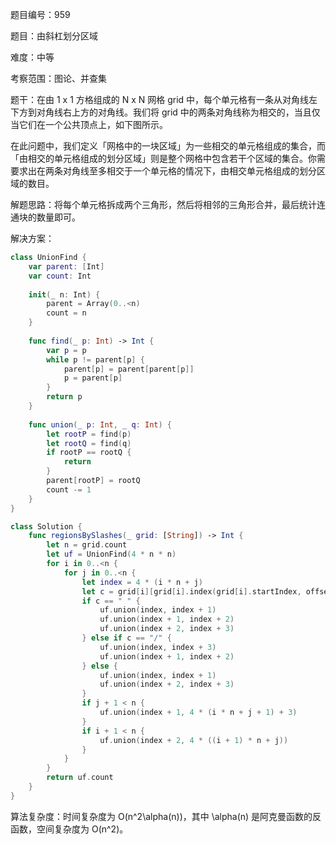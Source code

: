 题目编号：959

题目：由斜杠划分区域

难度：中等

考察范围：图论、并查集

题干：在由 1 x 1 方格组成的 N x N 网格 grid 中，每个单元格有一条从对角线左下方到对角线右上方的对角线。我们将 grid 中的两条对角线称为相交的，当且仅当它们在一个公共顶点上，如下图所示。

在此问题中，我们定义「网格中的一块区域」为一些相交的单元格组成的集合，而「由相交的单元格组成的划分区域」则是整个网格中包含若干个区域的集合。你需要求出在两条对角线至多相交于一个单元格的情况下，由相交单元格组成的划分区域的数目。

解题思路：将每个单元格拆成两个三角形，然后将相邻的三角形合并，最后统计连通块的数量即可。

解决方案：

```swift
class UnionFind {
    var parent: [Int]
    var count: Int
    
    init(_ n: Int) {
        parent = Array(0..<n)
        count = n
    }
    
    func find(_ p: Int) -> Int {
        var p = p
        while p != parent[p] {
            parent[p] = parent[parent[p]]
            p = parent[p]
        }
        return p
    }
    
    func union(_ p: Int, _ q: Int) {
        let rootP = find(p)
        let rootQ = find(q)
        if rootP == rootQ {
            return
        }
        parent[rootP] = rootQ
        count -= 1
    }
}

class Solution {
    func regionsBySlashes(_ grid: [String]) -> Int {
        let n = grid.count
        let uf = UnionFind(4 * n * n)
        for i in 0..<n {
            for j in 0..<n {
                let index = 4 * (i * n + j)
                let c = grid[i][grid[i].index(grid[i].startIndex, offsetBy: j)]
                if c == " " {
                    uf.union(index, index + 1)
                    uf.union(index + 1, index + 2)
                    uf.union(index + 2, index + 3)
                } else if c == "/" {
                    uf.union(index, index + 3)
                    uf.union(index + 1, index + 2)
                } else {
                    uf.union(index, index + 1)
                    uf.union(index + 2, index + 3)
                }
                if j + 1 < n {
                    uf.union(index + 1, 4 * (i * n + j + 1) + 3)
                }
                if i + 1 < n {
                    uf.union(index + 2, 4 * ((i + 1) * n + j))
                }
            }
        }
        return uf.count
    }
}
```

算法复杂度：时间复杂度为 O(n^2\alpha(n))，其中 \alpha(n) 是阿克曼函数的反函数，空间复杂度为 O(n^2)。